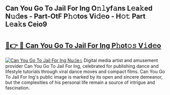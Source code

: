 ## Can You Go To Jail For Ing O𝚗𝚕yf𝚊ns L𝚎a𝚔ed N𝚞𝚍es - Part-OtF P𝚑𝚘tos Vi𝚍𝚎o - H𝚘𝚝 Part L𝚎a𝚔s Ceio9

# <h2><a href="http://kf4i5a.oniu.top/?m=Can+You+Go+To+Jail+For+Ing">🔗👉 🔴 Can You Go To Jail For Ing P𝚑ot𝚘𝚜 V𝚒d𝚎o</a></h2>

[![Can You Go To Jail For Ing Nu𝚍e𝚜](https://i.imgur.com/0qMVB7G.gif)](http://kf4i5a.oniu.top/?m=Can+You+Go+To+Jail+For+Ing)
Digital media artist and amusement provider Can You Go To Jail For Ing, celebrated for publishing dance and lifestyle tutorials through viral dance moves and compact films. Can You Go To Jail For Ing's public image is marked by its open and sincere demeanor, but the complexities of his personal life remain a source of intrigue and fascination.  
